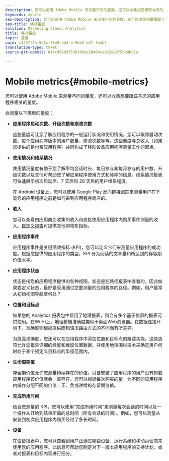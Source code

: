 ```yaml
---
description: 您可以使用 Adobe Mobile 来测量不同的量度，还可以收集想要跟踪与您的应用程序相关的量度。
keywords: mobile
seo-description: 您可以使用 Adobe Mobile 来测量不同的量度，还可以收集想要跟踪与您的应用程序相关的量度。
seo-title: 移动量度
solution: Marketing Cloud，Analytics
title: 移动量度
topic: 量度
uuid: c4457f4a-9d1c-4fe9-ad4 a-9eb2 e37 feab7
translation-type: tm+mt
source-git-commit: 814c99695f538160ae28484ca8e2a92f5b24bb1a

---
```



# Mobile metrics{#mobile-metrics}

您可以使用 Adobe Mobile 来测量不同的量度，还可以收集想要跟踪与您的应用程序相关的量度。

会测量以下类型的量度：

* **应用程序启动次数、升级次数和崩溃次数**

   这些量度可让您了解应用程序的一般运行状况和使用情况。您可以跟踪启动次数、每个应用程序版本的用户数量、崩溃次数等等。这些量度与总收入（如果您提供的是付费应用程序）共同构成了移动设备应用程序测量工作的起点。

* **使用情况和维系情况**

   使用情况量度有助于您了解平均会话时长、每日参与和每月参与的用户数、升级次数以及其他可帮助您了解应用程序使用方式和频率的信息。维系情况报表可快速展示初次启动后、7 天后和 28 天后的用户维系程度。

   在 Android 设备上，您可以使用 Google Play 反向链接跟踪来测量用户在下载您的应用程序之前是如何来到应用程序商店的。

* **收入**

   您可以查看由应用商店收集的收入和直接使用应用程序内购买事件测量的收入。[自定义报告](/help/using/usage/reports-customize/reports-customize.md)可提供其他购物车指标。

* **应用程序事件**

   应用程序事件是关键绩效指标 (KPI)，您可以定义它们来测量应用程序的成功度。根据您提供的应用程序的类型，KPI 分为阅读的文章量和所达到的存留期价值水平。

* **应用程序状态**

   状态是指您的应用程序提供的各种视图。状态是在路径报表中查看的，因此如果要定义状态，最好是采用通过您要测量的应用程序的路径。例如，用户最常从初始视图导航至何处？

* **位置和目标点**

   如果您的 Analytics 报表包中启用了地理报表，则会有多个基于位置的报表可供使用。在Wi-Fi上，地理移植准确度类似于桌面Web浏览器。在数据连接环境下，准确度则根据提供商和请求路由方式的不同而有所差异。

   为提高准确度，您还可以在应用程序中添加位置和目标点的跟踪功能。这些选项允许您报告详细的经度和维度位置数据，并使用地理围栏技术来确定用户何时处于某个预定义目标点的半径范围内。

* **生命周期值**

   存留期价值允许您测量持续存在的价值，只要安装了应用程序的用户没有卸载应用程序该价值就会一直存在。您可以根据每次购买的量，为不同的应用程序内操作分配不同的价值：正、负或递增的存留期价值。

* **完成所用时间**

   结合您测量的 KPI，您可以使用“完成所用时间”来测量每次会话的时间以及一个操作从开始到结束所需的总时间（所有会话的时间）。例如，您可以测量从安装到初次应用程序内购买经过了多长时间。

* **设备**

   在设备报表中，您可以查看到用户正通过哪些设备、运行系统和移动运营商来使用您的应用程序。此信息可帮助您制定对下一版本应用程序的支持计划，或者对报表和目标内容进行细分。
